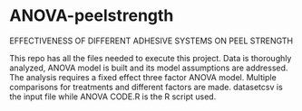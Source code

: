 # ANOVA-peelstrength
EFFECTIVENESS OF DIFFERENT ADHESIVE SYSTEMS ON PEEL STRENGTH

This repo has all the files needed to execute this project. Data is thoroughly analyzed, ANOVA model is built and its model assumptions are addressed. The analysis requires a fixed effect three factor ANOVA model. Multiple comparisons for treatments and different factors are made. datasetcsv is the input file while ANOVA CODE.R is the R script used. 
